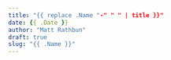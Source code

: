 ```yaml
---
title: "{{ replace .Name "-" " " | title }}"
date: {{ .Date }}
author: "Matt Rathbun"
draft: true
slug: "{{ .Name }}"
---
```


<!-- this will show up in the preview -->

<!-- more -->

<!-- this will only be visible when viewing the full post -->
